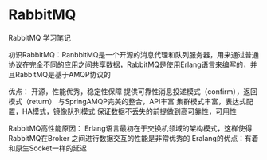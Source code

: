 # RabbitMQ
RabbitMQ 学习笔记

初识RabbitMQ：RanbbitMQ是一个开源的消息代理和队列服务器，用来通过普通协议在完全不同的应用之间共享数据，RabbitMQ是使用Erlang语言来编写的，并且RabbitMQ是基于AMQP协议的

优点：  开源，性能优秀，稳定性保障 
       提供可靠性消息投递模式（confirm），返回模式（return）
       与SpringAMQP完美的整合，API丰富
       集群模式丰富，表达式配置，HA模式，镜像队列模式
       保证数据不丢失的前提做到高可靠性，可用性
       
RabbitMQ高性能原因：
      Erlang语言最初在于交换机领域的架构模式，这样使得RabbitMQ在Broker 之间进行数据交互的性能是非常优秀的
      Eralang的优点：有着和原生Socket一样的延迟
